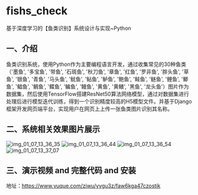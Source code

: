 # fishs_check
基于深度学习的【鱼类识别】系统设计与实现~Python

## 一、介绍
鱼类识别系统，使用Python作为主要编程语言开发，通过收集常见的30种鱼类（'墨鱼', '多宝鱼', '带鱼', '石斑鱼', '秋刀鱼', '章鱼', '红鱼', '罗非鱼', '胖头鱼', '草鱼', '银鱼', '青鱼', '马头鱼', '鱿鱼', '鲇鱼', '鲈鱼', '鲍鱼', '鲑鱼', '鲢鱼', '鲤鱼', '鲫鱼', '鲳鱼', '鲷鱼', '鲽鱼', '鳊鱼', '鳗鱼', '黄鱼', '黄鳝', '黑鱼', '龙头鱼'）图片作为数据集，然后使用TensorFlow搭建ResNet50算法网络模型，通过对数据集进行处理后进行模型迭代训练，得到一个识别精度较高的H5模型文件。并基于Django框架开发网页端平台，实现用户在网页上上传一张鱼类图片识别其名称。

## 二、系统相关效果图片展示
![img_01_07_13_36_35](https://github.com/user-attachments/assets/adfedb74-9942-40e6-b09c-165955b754d1)
![img_01_07_13_36_44](https://github.com/user-attachments/assets/1d777787-0415-4142-88ed-fe9b88e11f5f)
![img_01_07_13_36_54](https://github.com/user-attachments/assets/bffaca27-1394-4c45-b21e-b1851e3e2b20)
![img_01_07_13_37_07](https://github.com/user-attachments/assets/2fc37d47-cdcc-4f59-9c79-8e3877972739)

## 三、演示视频 and 完整代码 and 安装
地址：https://www.yuque.com/ziwu/yygu3z/faw6kga47czostik

